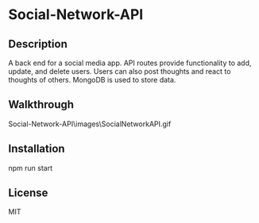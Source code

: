 # Social-Network-API


## Description

A back end for a social media app. API routes provide functionality to add, update, and delete users. Users can also post thoughts and react to thoughts of others. MongoDB is used to store data.

## Walkthrough

Social-Network-API\images\SocialNetworkAPI.gif

## Installation

npm run start

## License

MIT



